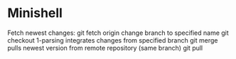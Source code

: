 # Minishell
Fetch newest changes:
git fetch origin 
change branch to specified name
git checkout 1-parsing
integrates changes from specified branch
git merge <name>
pulls newest version from remote repository (same branch)
git pull
